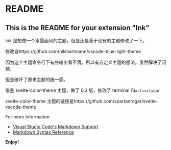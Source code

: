 # README

## This is the README for your extension "Ink"

Ink 是想做一个水墨画风的主题，但是还是基于现有的主题修改了一下。

修改自https://github.com/nilshartmann/vscode-blue-light-theme

因为这个主题命令行下有些输出看不清。所以有自定义主题的想法。虽然解决了问题，

但是破坏了原来主题的统一感。

借鉴 svelte-color-theme 主题，做了 0.2 版，修改了 terminal 和`activitybar`

svelte-color-theme 主题的链接是https://github.com/spartanroger/svelte-vscode-theme

For more information

- [Visual Studio Code's Markdown Support](http://code.visualstudio.com/docs/languages/markdown)
- [Markdown Syntax Reference](https://help.github.com/articles/markdown-basics/)

**Enjoy!**
